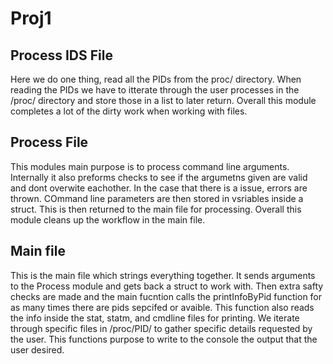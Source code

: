 # Proj1


## Process IDS File
Here we do one thing, read all the PIDs from the proc/ directory. When reading the PIDs we have to itterate through the user processes in the /proc/ directory and store those in a list to later return. Overall this module completes a lot of the dirty work when working with files.

## Process File
This modules main purpose is to process command line arguments. Internally it also preforms checks to see if the argumetns given are valid and dont overwite eachother. In the case that there is a issue, errors are thrown. COmmand line parameters are then stored in vsriables inside a struct. This is then returned to the main file for processing. Overall this module cleans up the workflow in the main file.

## Main file
This is the main file which strings everything together. It sends arguments to the Process module and gets back a struct to work with. Then extra safty checks are made and the main fucntion calls the printInfoByPid function for as many times there are pids sepcifed or avaible. This function also reads the info inside the stat, statm, and cmdline files for printing. We iterate through specific files in /proc/PID/ to gather specific details requested by the user. This functions purpose to write to the console the output that the user desired.
